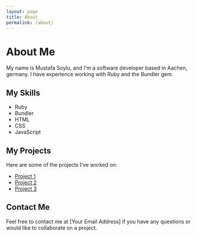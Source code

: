 ```yaml
---
layout: page
title: About
permalink: /about/
---
```


# About Me

My name is Mustafa Soylu, and I'm a software developer based in Aachen, germany. I have experience working with Ruby and the Bundler gem.

## My Skills

- Ruby
- Bundler
- HTML
- CSS
- JavaScript

## My Projects

Here are some of the projects I've worked on:

- [Project 1](https://github.com/YourGitHubUsername/Project1)
- [Project 2](https://github.com/YourGitHubUsername/Project2)
- [Project 3](https://github.com/YourGitHubUsername/Project3)

## Contact Me

Feel free to contact me at [Your Email Address] if you have any questions or would like to collaborate on a project.
